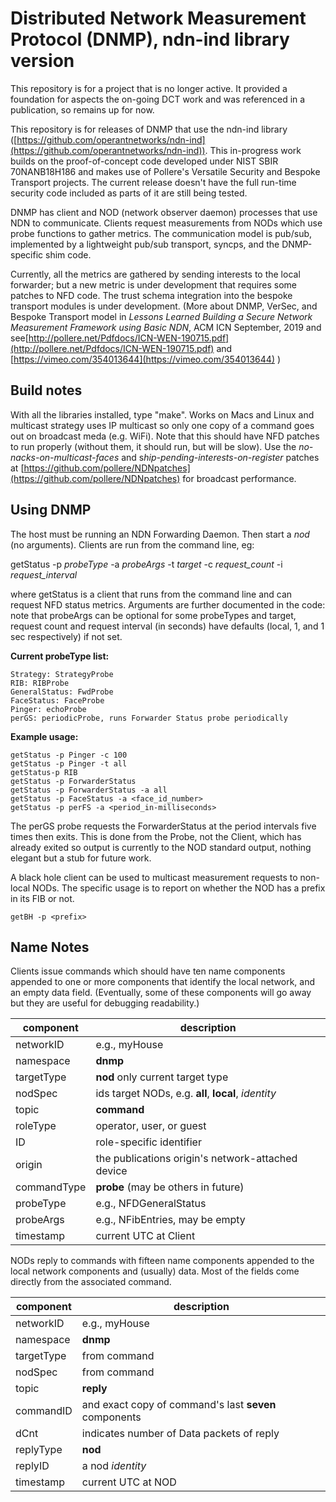 # Distributed Network Measurement Protocol (DNMP), ndn-ind library version

This repository is for a project that is no longer active. It provided a foundation for aspects the on-going DCT work and was referenced in a publication, so remains up for now.

This repository is for releases of  DNMP that use the ndn-ind library ([https://github.com/operantnetworks/ndn-ind](https://github.com/operantnetworks/ndn-ind)).  This in-progress work  builds on the proof-of-concept code developed under NIST SBIR 70NANB18H186 and makes use of Pollere's Versatile Security and Bespoke Transport projects. The current release doesn't have the full run-time security code included as parts of it are still being tested.

DNMP has client and NOD (network observer daemon) processes that use NDN to communicate. Clients request measurements from NODs which use probe functions to gather metrics. The communication model is pub/sub, implemented by a lightweight pub/sub transport, syncps, and the DNMP-specific shim code.

Currently, all the metrics are gathered by sending interests to the local forwarder; but a new metric is under development that requires some patches to NFD code. The trust schema integration into the bespoke transport modules is under development. (More about DNMP, VerSec, and Bespoke Transport model in *Lessons Learned Building a Secure Network Measurement Framework using Basic NDN*, ACM ICN September, 2019 and see[http://pollere.net/Pdfdocs/ICN-WEN-190715.pdf](http://pollere.net/Pdfdocs/ICN-WEN-190715.pdf) and [https://vimeo.com/354013644](https://vimeo.com/354013644) )

## Build notes

With all the libraries installed, type "make". Works on Macs and Linux and multicast strategy uses IP multicast so only one copy of a command goes out on broadcast meda (e.g. WiFi). Note that this should have NFD patches to run properly (without them, it should run, but will be slow). Use the *no-nacks-on-multicast-faces* and s*hip-pending-interests-on-register* patches at [https://github.com/pollere/NDNpatches](https://github.com/pollere/NDNpatches) for broadcast performance.

## Using DNMP

The host must be running an NDN Forwarding Daemon. Then start a *nod* (no arguments). Clients are run from the command line, eg:

getStatus -p *probeType* -a *probeArgs* -t *target* -c *request_count*  -i *request_interval*

where getStatus is a client that runs from the command line and can request NFD status metrics. Arguments are further documented in the code: note that probeArgs can be optional for some probeTypes and target, request count and request interval  (in seconds) have defaults (local, 1,  and 1 sec respectively) if not set.

**Current probeType list:**

```
Strategy: StrategyProbe
RIB: RIBProbe
GeneralStatus: FwdProbe
FaceStatus: FaceProbe
Pinger: echoProbe
perGS: periodicProbe, runs Forwarder Status probe periodically
```

**Example usage:**

```
getStatus -p Pinger -c 100
getStatus -p Pinger -t all
getStatus-p RIB 
getStatus -p ForwarderStatus 
getStatus -p ForwarderStatus -a all 
getStatus -p FaceStatus -a <face_id_number>
getStatus -p perFS -a <period_in-milliseconds>
```

The perGS probe requests the ForwarderStatus at the period intervals five times then exits. This is done from the Probe, not the Client, which has already exited so output is currently to the NOD standard output, nothing elegant but a stub for future work. 

A black hole client can be used to multicast measurement requests to non-local NODs. The specific usage is to report on whether the NOD has a prefix in its FIB or not.

```
getBH -p <prefix>
```

## Name Notes

Clients issue commands which should have ten name components appended to one or more components that identify the local network, and an empty data field. (Eventually, some of these components will go away but they are useful for debugging readability.)

| component   | description                                          |
| ----------- | ---------------------------------------------------- |
| networkID   | e.g., myHouse                                        |
| namespace   | **dnmp**                                             |
| targetType  | **nod** only current target type                     |
| nodSpec     | ids target NODs, e.g. **all**, **local**, *identity* |
| topic       | **command**                                          |
| roleType    | operator, user, or guest                             |
| ID          | role-specific identifier                             |
| origin      | the publications origin's network-attached device    |
| commandType | **probe** (may be others in future)                  |
| probeType   | e.g., NFDGeneralStatus                               |
| probeArgs   | e.g., NFibEntries, may be empty                      |
| timestamp   | current UTC at Client                                |

NODs reply to commands with fifteen name components appended to the local network components and (usually) data. Most of the fields come directly from the associated command.

| component  | description                                           |
| ---------- | ----------------------------------------------------- |
| networkID  | e.g., myHouse                                         |
| namespace  | **dnmp**                                              |
| targetType | from command                                          |
| nodSpec    | from command                                          |
| topic      | **reply**                                             |
| commandID  | and exact copy of command's last **seven** components |
| dCnt       | indicates number of Data packets of reply             |
| replyType  | **nod**                                               |
| replyID    | a nod *identity*                                      |
| timestamp  | current UTC at NOD                                    |
